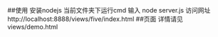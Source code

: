 ##使用
安装nodejs
当前文件夹下运行cmd 输入 node server.js
访问网址 http://localhost:8888/views/five/index.html
##页面
详情请见views/demo.html
